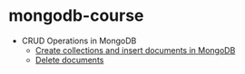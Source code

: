 # mongodb-course

- CRUD Operations in MongoDB
    - [Create collections and insert documents in MongoDB]("./create_collection.js")
    - [Delete documents]("./delete_documents.js")